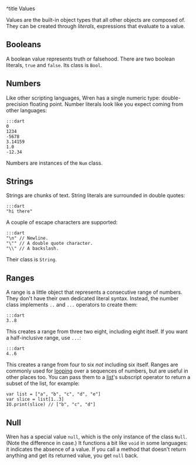 ^title Values

Values are the built-in object types that all other objects are composed of.
They can be created through *literals*, expressions that evaluate to a value.

## Booleans

A boolean value represents truth or falsehood. There are two boolean literals,
`true` and `false`. Its class is `Bool`.

## Numbers

Like other scripting languages, Wren has a single numeric type: double-precision floating point. Number literals look like you expect coming from other languages:

    :::dart
    0
    1234
    -5678
    3.14159
    1.0
    -12.34

Numbers are instances of the `Num` class.

## Strings

Strings are chunks of text. String literals are surrounded in double quotes:

    :::dart
    "hi there"

A couple of escape characters are supported:

    :::dart
    "\n" // Newline.
    "\"" // A double quote character.
    "\\" // A backslash.

Their class is `String`.

## Ranges

A range is a little object that represents a consecutive range of numbers. They don't have their own dedicated literal syntax. Instead, the number class implements `..` and `...` operators to create them:

    :::dart
    3..8

This creates a range from three two eight, including eight itself. If you want a half-inclusive range, use `...`:

    :::dart
    4..6

This creates a range from four to six *not* including six itself. Ranges are commonly used for [looping](looping.html) over a sequences of numbers, but are useful in other places too. You can pass them to a [list](lists.html)'s subscript operator to return a subset of the list, for example:

    var list = ["a", "b", "c", "d", "e"]
    var slice = list[1..3]
    IO.print(slice) // ["b", "c", "d"]

## Null

Wren has a special value `null`, which is the only instance of the class `Null`.
(Note the difference in case.) It functions a bit like `void` in some
languages: it indicates the absence of a value. If you call a method that
doesn't return anything and get its returned value, you get `null` back.
